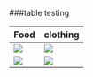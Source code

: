 ###table testing

Food   |  clothing
----------|----------
![](http://www.foodnews.com.tw/photo/Business/232-2.gif)|![](http://i01.i.aliimg.com/wsphoto/v1/1676704941_1/2014-font-b-hot-b-font-sale-children-s-font-b-clothing-b-font-summer-short.jpg)
![](http://p3.so.qhmsg.com/t012d2bd05477f44a8d.jpg)|![](http://i01.i.aliimg.com/wsphoto/v0/1757309413_1/High-Quality-Summer-fashion-children-dress-brand-font-b-girls-b-font-plaid-striped-dress-font.jpg)
